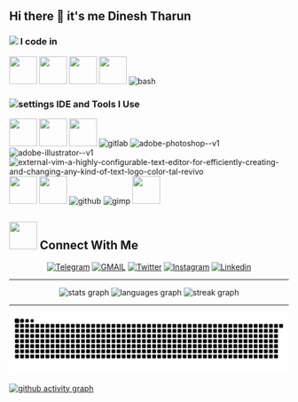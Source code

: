 ## Hi there 👋 it's me Dinesh Tharun

### <img src="https://media2.giphy.com/media/QssGEmpkyEOhBCb7e1/giphy.gif?cid=ecf05e47a0n3gi1bfqntqmob8g9aid1oyj2wr3ds3mg700bl&rid=giphy.gif" width = 32px> I code in
<img height="50" width="50" src="https://img.icons8.com/color/48/000000/python.png" /> <img height="50" width="50" src="https://img.icons8.com/color/48/000000/java-coffee-cup-logo.png" /> <img height="50" width="50" src="https://img.icons8.com/color/48/000000/html-5.png" /> <img height="50" width="50" src="https://img.icons8.com/color/48/000000/css3.png" /> <img width="55" height="55" src="https://img.icons8.com/plasticine/100/bash.png" alt="bash"/>


### <img width="40" height="40" src="https://img.icons8.com/nolan/50/settings.png" alt="settings"/> IDE and Tools I Use
<img height="50" width="50" src="https://img.icons8.com/color/48/000000/visual-studio-code-2019.png"/> <img height="50" width="50" src="https://img.icons8.com/color/48/000000/pycharm.png"/> <img height="50" width="50" src="https://img.icons8.com/color/50/000000/git.png"/> <img width="50" height="50" src="https://img.icons8.com/color/50/gitlab.png" alt="gitlab"/> <img width="50" height="50" src="https://img.icons8.com/color/48/adobe-photoshop--v1.png" alt="adobe-photoshop--v1"/> <img width="50" height="50" src="https://img.icons8.com/color/100/adobe-illustrator--v1.png" alt="adobe-illustrator--v1"/> <img width="48" height="48" src="https://img.icons8.com/external-tal-revivo-color-tal-revivo/48/external-vim-a-highly-configurable-text-editor-for-efficiently-creating-and-changing-any-kind-of-text-logo-color-tal-revivo.png" alt="external-vim-a-highly-configurable-text-editor-for-efficiently-creating-and-changing-any-kind-of-text-logo-color-tal-revivo"/> <img height="50" width="50" src="https://vscodium.com/img/codium_cnl.svg"/> <img height="50" width="50" src="https://avatars.githubusercontent.com/u/6471485?s=200&v=4"/> <img width="50" height="50" src="https://img.icons8.com/fluency/48/github.png" alt="github"/> <img width="50" height="50" src="https://img.icons8.com/fluency/48/gimp.png" alt="gimp"/> <img height="50" width="50" src="https://pypi.org/static/images/logo-small.8998e9d1.svg"/>

##

## <img src='https://raw.githubusercontent.com/rahulbanerjee26/githubProfileReadmeGenerator/main/gifs/handShake.gif' width="50px" height=50px> Connect With Me
<p align="center">
<a href="https://t.me/S_dinxsh"><img title="Telegram" src="https://img.shields.io/badge/Telegram-%23000000.svg?&style=for-the-badge&logo=telegram&logoColor=green"></a> <a href="https://mail.google.com/mail/?view=cm&fs=1&to=dineshtharund248@gmail.com"><img title="GMAIL" src="https://img.shields.io/badge/Gmail-D14836?style=for-the-badge&logo=gmail&logoColor=white"></a> <a href="https://x.com/S_dinxsh_"><img title="Twitter" src="https://img.shields.io/badge/Twitter-1DA1F2?style=for-the-badge&logo=twitter&logoColor=white"></a> <a href="https://www.instagram.com/s_dinxsh_"><img title="Instagram" src="https://img.shields.io/badge/instagram-%23E4405F.svg?&style=for-the-badge&logo=instagram&logoColor=white"></a> <a href="https://www.linkedin.com/in/dineshtharun/"><img title="Linkedin" src="https://img.shields.io/badge/LinkedIn-0077B5?style=for-the-badge&logo=linkedin&logoColor=white"></a> <hr>

<div align="center">
  <img src="https://github-readme-stats.vercel.app/api?username=Sdinzsh&hide_title=false&hide_rank=false&show_icons=true&include_all_commits=true&count_private=true&disable_animations=false&theme=tokyonight&locale=en&hide_border=false&order=1" height="150" alt="stats graph"  />
  <img src="https://github-readme-stats.vercel.app/api/top-langs?username=Sdinzsh&locale=en&hide_title=false&layout=compact&card_width=320&langs_count=5&theme=tokyonight&hide_border=false&order=2" height="150" alt="languages graph"  />
  <img src="https://streak-stats.demolab.com?user=Sdinzsh&locale=en&mode=daily&theme=dark&hide_border=false&border_radius=5&order=3" height="150" alt="streak graph"  />
</div><hr>

<img src="https://raw.githubusercontent.com/Sdinzsh/Sdinzsh/output/snake.svg" alt="Snake animation" />


[![github activity graph](https://github-readme-activity-graph.vercel.app/graph?username=Sdinzsh&bg_color=000000&color=c0c0c0&line=f1960e&point=8000ff&area=true&hide_border=true)](https://github.com/ashutosh00710/github-readme-activity-graph)
